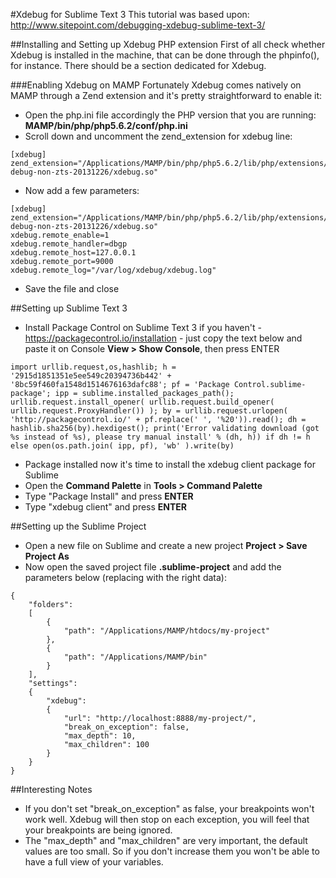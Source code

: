 #Xdebug for Sublime Text 3
This tutorial was based upon: http://www.sitepoint.com/debugging-xdebug-sublime-text-3/

##Installing and Setting up Xdebug PHP extension
First of all check whether Xdebug is installed in the machine, that can be done through the phpinfo(), for instance. There should be a section dedicated for Xdebug.

###Enabling Xdebug on MAMP
Fortunately Xdebug comes natively on MAMP through a Zend extension and it's pretty straightforward to enable it:
* Open the php.ini file accordingly the PHP version that you are running: **MAMP/bin/php/php5.6.2/conf/php.ini**
* Scroll down and uncomment the zend_extension for xdebug line:
```
[xdebug]
zend_extension="/Applications/MAMP/bin/php/php5.6.2/lib/php/extensions/no-debug-non-zts-20131226/xdebug.so"
```
* Now add a few parameters:
```
[xdebug]
zend_extension="/Applications/MAMP/bin/php/php5.6.2/lib/php/extensions/no-debug-non-zts-20131226/xdebug.so"
xdebug.remote_enable=1
xdebug.remote_handler=dbgp
xdebug.remote_host=127.0.0.1
xdebug.remote_port=9000
xdebug.remote_log="/var/log/xdebug/xdebug.log"
```
* Save the file and close

##Setting up Sublime Text 3
* Install Package Control on Sublime Text 3 if you haven't - https://packagecontrol.io/installation - just copy the text below and paste it on Console **View > Show Console**, then press ENTER
```
import urllib.request,os,hashlib; h = '2915d1851351e5ee549c20394736b442' + '8bc59f460fa1548d1514676163dafc88'; pf = 'Package Control.sublime-package'; ipp = sublime.installed_packages_path(); urllib.request.install_opener( urllib.request.build_opener( urllib.request.ProxyHandler()) ); by = urllib.request.urlopen( 'http://packagecontrol.io/' + pf.replace(' ', '%20')).read(); dh = hashlib.sha256(by).hexdigest(); print('Error validating download (got %s instead of %s), please try manual install' % (dh, h)) if dh != h else open(os.path.join( ipp, pf), 'wb' ).write(by)
```
* Package installed now it's time to install the xdebug client package for Sublime
* Open the **Command Palette** in **Tools > Command Palette**
* Type "Package Install" and press **ENTER**
* Type "xdebug client" and press **ENTER**

##Setting up the Sublime Project
* Open a new file on Sublime and create a new project **Project > Save Project As**
* Now open the saved project file **.sublime-project** and add the parameters below (replacing with the right data):
```
{
	"folders":
	[
		{
			"path": "/Applications/MAMP/htdocs/my-project"
		},
		{
			"path": "/Applications/MAMP/bin"
		}
	],
	"settings":
	{
		"xdebug":
		{
			"url": "http://localhost:8888/my-project/",
			"break_on_exception": false,
			"max_depth": 10,
			"max_children": 100
		}
	}
}
```

##Interesting Notes
* If you don't set "break_on_exception" as false, your breakpoints won't work well. Xdebug will then stop on each exception, you will feel that your breakpoints are being ignored.
* The "max_depth" and "max_children" are very important, the default values are too small. So if you don't increase them you won't be able to have a full view of your variables.
